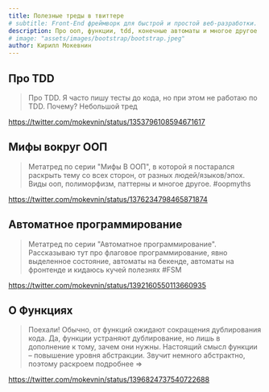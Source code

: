 ```yaml
---
title: Полезные треды в твиттере
# subtitle: Front-End фреймворк для быстрой и простой веб-разработки.
description: Про ооп, функции, tdd, конечные автоматы и многое другое
# image: "assets/images/bootstrap/bootstrap.jpeg"
author: Кирилл Мокевнин
---
```


## Про TDD

> Про TDD. Я часто пишу тесты до кода, но при этом не работаю по TDD. Почему? Небольшой тред

https://twitter.com/mokevnin/status/1353796108594671617

## Мифы вокруг ООП

> Метатред по серии "Мифы В ООП", в которой я постарался раскрыть тему со всех сторон, от разных людей/языков/эпох. Виды ооп, полиморфизм, паттерны и многое другое. #oopmyths

https://twitter.com/mokevnin/status/1376234798465871874

## Автоматное программирование

> Метатред по серии "Автоматное программирование". Рассказываю тут про флаговое программирование, явно выделенное состояние, автоматы на бекенде, автоматы на фронтенде и кидаюсь кучей полезнях #FSM

https://twitter.com/mokevnin/status/1392160550113660935

## О Функциях

> Поехали! Обычно, от функций ожидают сокращения дублирования кода. Да, функции устраняют дублирование, но лишь в дополнение к тому, зачем они нужны. Настоящий смысл функции – повышение уровня абстракции. Звучит немного абстрактно, поэтому раскроем подробнее =>

https://twitter.com/mokevnin/status/1396824737540722688

